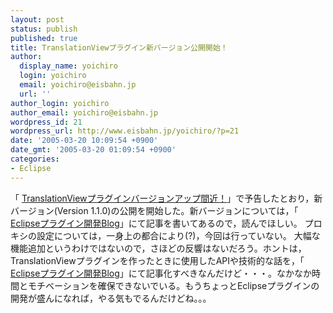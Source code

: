 ```yaml
---
layout: post
status: publish
published: true
title: TranslationViewプラグイン新バージョン公開開始！
author:
  display_name: yoichiro
  login: yoichiro
  email: yoichiro@eisbahn.jp
  url: ''
author_login: yoichiro
author_email: yoichiro@eisbahn.jp
wordpress_id: 21
wordpress_url: http://www.eisbahn.jp/yoichiro/?p=21
date: '2005-03-20 10:09:54 +0900'
date_gmt: '2005-03-20 01:09:54 +0900'
categories:
- Eclipse
---
```


「
[TranslationViewプラグインバージョンアップ間近！](http://blog.so-net.ne.jp/yoichiro/2005-03-20)」で予告したとおり，新バージョン(Version 1.1.0)の公開を開始した。新バージョンについては，「
[Eclipseプラグイン開発Blog](http://yoichiro.cocolog-nifty.com/eclipse/2005/03/post.html)」にて記事を書いてあるので，読んでほしい。
プロキシの設定については，一身上の都合により(?)，今回は行っていない。
大幅な機能追加というわけではないので，さほどの反響はないだろう。ホントは，TranslationViewプラグインを作ったときに使用したAPIや技術的な話を，「
[Eclipseプラグイン開発Blog](http://yoichiro.cocolog-nifty.com/eclipse/)」にて記事化すべきなんだけど・・・。なかなか時間とモチベーションを確保できないでいる。もうちょっとEclipseプラグインの開発が盛んになれば，やる気もでるんだけどね。。。
